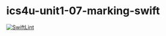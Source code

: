# ics4u-unit1-07-marking-swift

[![SwiftLint](https://github.com/basit21740/ics4u-unit1-06-marking-swift/workflows/SwiftLint/badge.svg)](https://github.com/basit21740/ics4u-unit1-06-marking-swift/actions)
